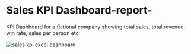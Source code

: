 # Sales KPI Dashboard-report-

KPI Dashboard for a fictional company showing total sales, total revenue, win rate, sales per person etc

![sales kpi excel dashboard](https://github.com/user-attachments/assets/70cb4ea9-3030-47f3-8654-46225cd52c59)
